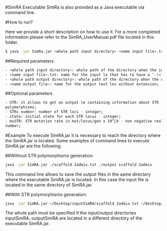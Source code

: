 #SimRA Executable
SimRa is also provided as a Java executable via command line.


#How to run?

Here we provide a short description on how to use it. For a more completed information please refer to the SimRA_UserManual.pdf file located in this folder.


```sh
$ java -jar SimRa.jar <whole path input directory> <name input file>.txt <whole path output directory> <name output file> [-STR <STRs number> <state> <muSTR>]
```

##Required parameters

```sh
- <whole path input directory>: whole path of the directory when the input le is stored;
- <name input file>.txt: name for the input le that has to have a ".txt" extension;
- <whole path output directory>: whole path of the directory when the output les will be saved. The output directory must be created by the user before executing SimRA;
- <name output file>: name for the output text les without extension;
```

##Optional parameters

```sh
- STR: it allows to get an output le containing information about STR
polymorphisms;
- STRs number: number of STR loci - integer;
- state: initial state for each STR locus - integer;
- muSTR: STR mutation rate in mut/locus/gen x 10^􀀀4 - non negative real
number;
```

#Example
To execute SimRA.jar it is necessary to reach the directory where the SimRA.jar is located. Some examples of command lines to execute SimRA.jar are the following:

##Without STR polymorphisms generation:
```sh
java -jar SimRA.jar ./scaffold 2admix.txt ./output scaffold 2admix
```
This command line allows to save the output files in the same directory where the executable SimRA.jar is located. In this case the input file is located in the same directory of SimRA.jar.

##With STR polymorphisms generation:

```sh
java -jar SimRA.jar ~/Desktop/inputSimRA/scaffold 2admix.txt ~/Desktop/outputSimRA/output scaffold 2admix -STR 40 10 6.9
```
The whole path must be specified if the input/output directories inputSimRA, outputSimRA are located in a different directory of the executable SimRA.jar.


